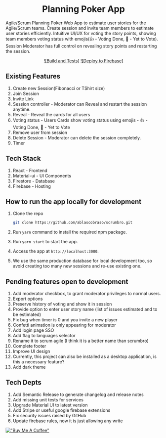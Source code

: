 
<h1 align="center">Planning Poker App</h1>

Agile/Scrum Planning Poker Web App to estimate user stories for the Agile/Scrum teams. Create session and invite team members to estimate user stories efficiently. Intuitive UI/UX for voting the story points, showing team members voting status with emojis(👍 - Voting Done, 🤔 - Yet to Vote). Session Moderator has full control on revealing story points and restarting the session.

<div align="center">
  
[![Build and Tests]](https://github.com/ablascobraso/scrumbro/actions)
[![Deploy to Firebase]](https://github.com/ablascobraso/scrumbro/actions)

</div>

## Existing Features

1. Create new Session(Fibonacci or TShirt size)
2. Join Session
3. Invite Link
4. Session controller - Moderator can Reveal and restart the session anytime.
5. Reveal - Reveal the cards for all users
6. Voting status - Users Cards show voting status using emojis - 👍 - Voting Done, 🤔 - Yet to Vote
7. Remove user from session
8. Delete Session - Moderator can delete the session completely.
9. Timer

## Tech Stack

1. React - Frontend
2. Material-ui - UI Components
3. Firestore - Database
4. Firebase - Hosting

## How to run the app locally for development

1. Clone the repo

    ```bash
    git clone https://github.com/ablascobraso/scrumbro.git
    ```

2. Run `yarn` command to install the required npm package.
3. Run `yarn start` to start the app.
4. Access the app at `http://localhost:3000`.
5. We use the same production database for local development too, so avoid creating too many new sessions and re-use existing one.

## Pending features open to development

1. Add moderator checkbox, to grant moderator privileges to normal users.
2. Export options
3. Preserve history of voting and show it in session
4. Provide option to enter user story name (list of issues estimated and to be estimated)
5. Fix bug when timer is 0 and you invite a new player
6. Confetti animation is only appearing for moderator
7. Add login page SSO
8. Add flag to languages selector
9. Rename it to scrum agile (I think it is a better name than scrumbro)
10. Complete footer
11. Improve UI design
12. Currently, this project can also be installed as a desktop application, is this a necessary feature?
13. Add dark theme


## Tech Depts

1. Add Semantic Release to generate changelog and release notes
2. Add missing unit tests for services
3. Upgrade Material UI to latest version
4. Add Stripe or useful google firebase extensions
5. Fix security issues raised by GitHub
6. Update firebase rules, now it is just allowing any write


[!["Buy Me A Coffee"](https://www.buymeacoffee.com/assets/img/custom_images/orange_img.png)](https://www.buymeacoffee.com/scrumbro)
